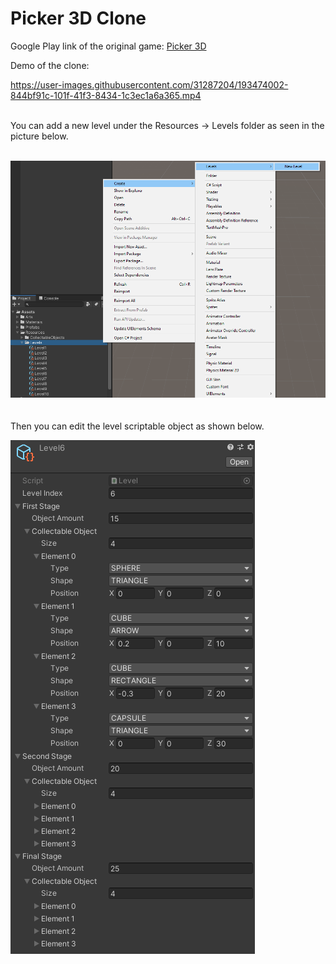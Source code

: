 # Picker 3D Clone

Google Play link of the original game: [Picker 3D](https://play.google.com/store/apps/details?id=com.ponyom.collect&hl=en)

Demo of the clone:

https://user-images.githubusercontent.com/31287204/193474002-844bf91c-101f-41f3-8434-1c3ec1a6a365.mp4

<br/>
You can add a new level under the Resources -> Levels folder as seen in the picture below.<br/><br/>

![](Readme%20Images/New%20Level.png)
<br/><br/><br/>
Then you can edit the level scriptable object as shown below.<br/>

![](Readme%20Images/Level%20Scriptable%20Object.png)
